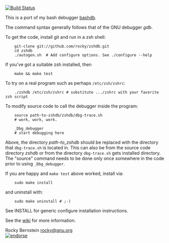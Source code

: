 [![Build Status](https://travis-ci.org/rocky/zshdb.png)](https://travis-ci.org/rocky/zshdb)

This is a port of my bash debugger [bashdb](http://bashdb.sf.net).

The command syntax generally follows that of the GNU debugger *gdb*.

To get the code, install git and run in a zsh shell:

```console
    git-clone git://github.com/rocky/zshdb.git
    cd zshdb
    ./autogen.sh  # Add configure options. See ./configure --help
```

If you've got a suitable zsh installed, then

```console
    make && make test
```

To try on a real program such as perhaps `/etc/zsh/zshrc`:

```shell
    ./zshdb /etc/zsh/zshrc # substitute .../zshrc with your favorite zsh script
```

To modify source code to call the debugger inside the program:

```shell
    source path-to-zshdb/zshdb/dbg-trace.sh
    # work, work, work.

    _Dbg_debugger
    # start debugging here
```

Above, the directory *path-to_zshdb* should be replaced with the
directory that `dbg-trace.sh` is located in. This can also be from the
source code directory *zshdb* or from the directory `dbg-trace.sh` gets
installed directory. The "source" command needs to be done only once
somewhere in the code prior to using `_Dbg_debugger`.

If you are happy and `make test` above worked, install via:

```console
    sudo make install
```

and uninstall with:

```console
    sudo make uninstall # ;-)
```

See INSTALL for generic configure installation instructions.

See the [wiki](https://github.com/rocky/zshdb/wiki) for more information.

Rocky Bernstein <rocky@gnu.org> <br>
[![endorse](https://api.coderwall.com/rocky/endorsecount.png)](https://coderwall.com/rocky)
